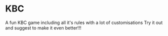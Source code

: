 # KBC
A fun KBC game including all it's rules with a lot of customisations
Try it out and suggest to make it even better!!!
